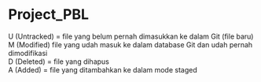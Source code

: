 ﻿# Project_PBL
U (Untracked) = file yang belum pernah dimasukkan ke dalam Git (file baru)  
M (Modified) file yang udah masuk ke dalam database Git dan udah pernah dimodifikasi  
D (Deleted) = file yang dihapus  
A (Added) = file yang ditambahkan ke dalam mode staged  
